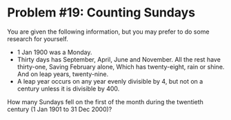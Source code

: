 # Problem #19: Counting Sundays
You are given the following information, but you may prefer to do some research for yourself.

- 1 Jan 1900 was a Monday.
- Thirty days has September, April, June and November.
  All the rest have thirty-one,
  Saving February alone,
  Which has twenty-eight, rain or shine.
  And on leap years, twenty-nine.
- A leap year occurs on any year evenly divisible by 4, but not on a century unless it is divisible by 400.

How many Sundays fell on the first of the month during the twentieth century (1 Jan 1901 to 31 Dec 2000)?